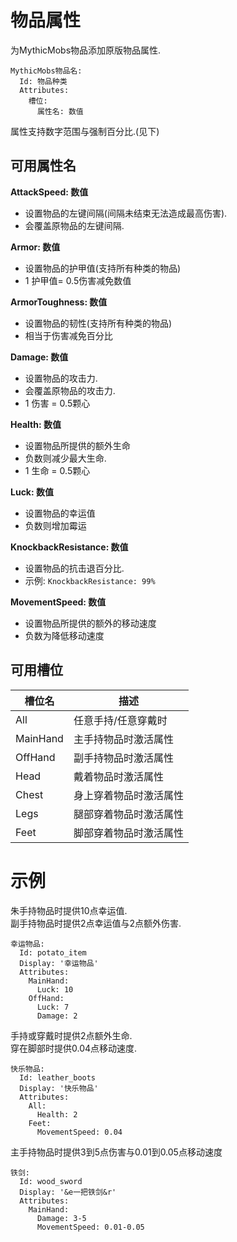 物品属性
===============

为MythicMobs物品添加原版物品属性.

```
MythicMobs物品名:
  Id: 物品种类
  Attributes:
    槽位:
      属性名: 数值
```
属性支持数字范围与强制百分比.(见下)

可用属性名
----------

**AttackSpeed: 数值**

-   设置物品的左键间隔(间隔未结束无法造成最高伤害).
-   会覆盖原物品的左键间隔.

**Armor: 数值**

-   设置物品的护甲值(支持所有种类的物品)
-   1 护甲值= 0.5伤害减免数值

**ArmorToughness: 数值**

-   设置物品的韧性(支持所有种类的物品)
-    相当于伤害减免百分比

**Damage: 数值**

-   设置物品的攻击力.
-   会覆盖原物品的攻击力.
-   1 伤害 = 0.5颗心

**Health: 数值**

-   设置物品所提供的额外生命
-   负数则减少最大生命.
-   1 生命 = 0.5颗心

**Luck: 数值**

-   设置物品的幸运值
-   负数则增加霉运

**KnockbackResistance: 数值**

-   设置物品的抗击退百分比.
-   示例: ```KnockbackResistance: 99%```

**MovementSpeed: 数值**

-   设置物品所提供的额外的移动速度
-   负数为降低移动速度

可用槽位
-----

| **槽位名** | **描述**                                                           |
|----------|---------------------------------------------------------------------------|
| All      | 任意手持/任意穿戴时  |
| MainHand | 主手持物品时激活属性 |
| OffHand  | 副手持物品时激活属性  |
| Head     | 戴着物品时激活属性 |
| Chest    | 身上穿着物品时激活属性 |
| Legs     | 腿部穿着物品时激活属性 |
| Feet     | 脚部穿着物品时激活属性 |

示例
========

朱手持物品时提供10点幸运值.  
副手持物品时提供2点幸运值与2点额外伤害.

```
幸运物品:
  Id: potato_item
  Display: '幸运物品'
  Attributes:
    MainHand:
      Luck: 10
    OffHand:
      Luck: 7
      Damage: 2
```
手持或穿戴时提供2点额外生命.  
穿在脚部时提供0.04点移动速度.
```
快乐物品:
  Id: leather_boots
  Display: '快乐物品'
  Attributes:
    All:
      Health: 2
    Feet:
      MovementSpeed: 0.04
```
主手持物品时提供3到5点伤害与0.01到0.05点移动速度
```
铁剑:
  Id: wood_sword
  Display: '&e一把铁剑&r'
  Attributes:
    MainHand:
      Damage: 3-5
      MovementSpeed: 0.01-0.05
```